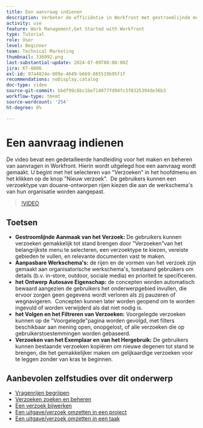 ```yaml
---
title: Een aanvraag indienen
description: Verbeter de efficiëntie in Workfront met gestroomlijnde methoden voor het maken van aanvragen, aanpasbare workflows, gereedschappen voor automatisch opslaan, bijhouden en filteren van concepten en de mogelijkheid om aanvragen te kopiëren en opnieuw te gebruiken.
activity: use
feature: Work Management,Get Started with Workfront
type: Tutorial
role: User
level: Beginner
team: Technical Marketing
thumbnail: 336092.png
last-substantial-update: 2024-07-09T00:00:00Z
jira: KT-8806
exl-id: 07a4824e-809e-4649-b669-865519b95f1f
recommendations: noDisplay,catalog
doc-type: video
source-git-commit: bbdf99c6bc1be714077fd94fc3f8325394de36b3
workflow-type: tm+mt
source-wordcount: '254'
ht-degree: 0%

---
```


# Een aanvraag indienen

De video bevat een gedetailleerde handleiding voor het maken en beheren van aanvragen in Workfront. Hierin wordt uitgelegd hoe een aanvraag wordt gemaakt. U begint met het selecteren van &quot;Verzoeken&quot; in het hoofdmenu en het klikken op de knop &quot;Nieuw verzoek&quot;. &#x200B; De gebruikers kunnen een verzoektype van douane-ontworpen rijen kiezen die aan de werkschema&#39;s van hun organisatie worden aangepast.

>[!VIDEO](https://video.tv.adobe.com/v/3470908/?quality=12&learn=on&enablevpops=1&captions=dut)

## Toetsen

* **Gestroomlijnde Aanmaak van het Verzoek:** De gebruikers kunnen verzoeken gemakkelijk tot stand brengen door &quot;Verzoeken&quot;van het belangrijkste menu te selecteren, een verzoektype te kiezen, vereiste gebieden te vullen, en relevante documenten vast te maken. &#x200B;
* **Aanpasbare Werkschema&#39;s:** de rijen en de vormen van het verzoek zijn gemaakt aan organisatorische werkschema&#39;s, toestaand gebruikers om details (b.v. in-store, outdoor, sociale media) en prioriteit te specificeren.
* **het Ontwerp Autosave Eigenschap:** de concepten worden automatisch bewaard aangezien de gebruikers het onderwerpgebied invullen, die ervoor zorgen geen gegevens wordt verloren als zij pauzeren of wegnavigeren. &#x200B; Concepten kunnen later worden geopend om te worden ingevuld of worden verwijderd als dat niet nodig is. &#x200B;
* **het Volgen en het Filtreren van Verzoeken:** Voorgelegde verzoeken kunnen op de &quot;Voorgelegde&quot;pagina worden gevolgd, met filters beschikbaar aan mening open, onopgelost, of alle verzoeken die op gebruikerstoestemmingen worden gebaseerd. &#x200B;
* **Verzoeken van het Exemplaar en van het Hergebruik:** De gebruikers kunnen bestaande verzoeken kopiëren om nieuwe degenen tot stand te brengen, die het gemakkelijker maken om gelijkaardige verzoeken voor te leggen zonder van kras te beginnen.

## Aanbevolen zelfstudies over dit onderwerp

* [Vragenrijen begrijpen](/help/manage-work/request-queues/understand-request-queues.md)
* [Verzoeken zoeken en beheren](/help/manage-work/issues-requests/find-requests.md)
* [Een verzoek bijwerken](/help/manage-work/issues-requests/update-a-request.md)
* [Een uitgave/verzoek omzetten in een project](/help/manage-work/issues-requests/create-a-project-from-a-request.md)
* [Een uitgave/verzoek omzetten in een taak](/help/manage-work/issues-requests/convert-issues-to-other-work-items.md)
